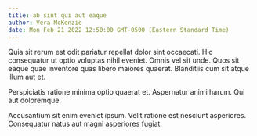 ```yaml
---
title: ab sint qui aut eaque
author: Vera McKenzie
date: Mon Feb 21 2022 12:50:00 GMT-0500 (Eastern Standard Time)
---
```

Quia sit rerum est odit pariatur repellat dolor sint occaecati. Hic consequatur ut optio voluptas nihil eveniet. Omnis vel sit unde. Quos sit eaque quae inventore quas libero maiores quaerat. Blanditiis cum sit atque illum aut et.

 Perspiciatis ratione minima optio quaerat et. Aspernatur animi harum. Qui aut doloremque.

 Accusantium sit enim eveniet ipsum. Velit ratione est nesciunt asperiores. Consequatur natus aut magni asperiores fugiat.